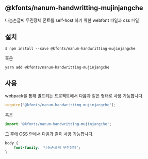 
@kfonts/nanum-handwritting-mujinjangche
---------------------

나눔손글씨 무진장체 폰트를 self-host 하기 위한 webfont 파일과 css 파일

설치
----

```
$ npm install --save @kfonts/nanum-handwritting-mujinjangche
```

혹은

```
yarn add @kfonts/nanum-handwritting-mujinjangche
```

사용
----

webpack을 통해 빌드되는 프로젝트에서 다음과 같은 형태로 사용 가능합니다.

```js
require('@kfonts/nanum-handwritting-mujinjangche');
```

혹은

```js
import '@kfonts/nanum-handwritting-mujinjangche';
```

그 후에 CSS 안에서 다음과 같이 사용 가능합니다.

```css
body {
    font-family: '나눔손글씨 무진장체';
}
```
